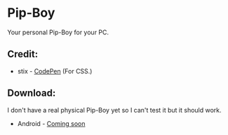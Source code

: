 # Pip-Boy
Your personal Pip-Boy for your PC.

## Credit:
* stix - [CodePen](https://codepen.io/stix/) (For CSS.)

## Download:
I don't have a real physical Pip-Boy yet so I can't test it but it should work.
* Android - [Coming soon](#)
